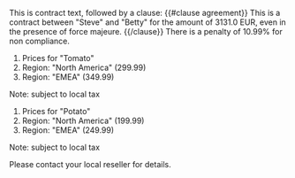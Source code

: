 This is contract text, followed by a clause:
{{#clause agreement}}
This is a contract between "Steve" and "Betty" for the amount of 3131.0 EUR, even in the presence of force majeure.
{{/clause}}
There is a penalty of 10.99% for non compliance.

1. Prices for "Tomato"
1. Region: "North America" (299.99)
2. Region: "EMEA" (349.99)

Note: subject to local tax
1. Prices for "Potato"
1. Region: "North America" (199.99)
2. Region: "EMEA" (249.99)

Note: subject to local tax

Please contact your local reseller for details.